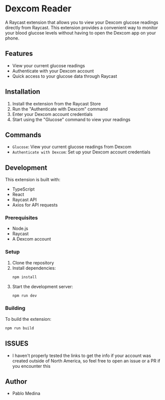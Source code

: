 # Dexcom Reader

A Raycast extension that allows you to view your Dexcom glucose readings directly from Raycast. This extension provides a convenient way to monitor your blood glucose levels without having to open the Dexcom app on your phone.

## Features

- View your current glucose readings
- Authenticate with your Dexcom account
- Quick access to your glucose data through Raycast

## Installation

1. Install the extension from the Raycast Store
2. Run the "Authenticate with Dexcom" command
3. Enter your Dexcom account credentials
4. Start using the "Glucose" command to view your readings

## Commands

- `Glucose`: View your current glucose readings from Dexcom
- `Authenticate with Dexcom`: Set up your Dexcom account credentials

## Development

This extension is built with:

- TypeScript
- React
- Raycast API
- Axios for API requests

### Prerequisites

- Node.js
- Raycast
- A Dexcom account

### Setup

1. Clone the repository
2. Install dependencies:
   ```bash
   npm install
   ```
3. Start the development server:
   ```bash
   npm run dev
   ```

### Building

To build the extension:

```bash
npm run build
```

## ISSUES

- I haven't properly tested the links to get the info if your account was created outside of North America, so feel free to open an issue or a PR if you encounter this

## Author

- Pablo Medina

